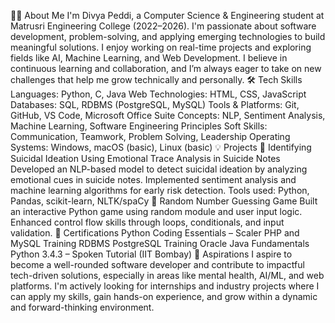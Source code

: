 👩‍💻 About Me
I'm Divya Peddi, a Computer Science & Engineering student at Matrusri Engineering College (2022–2026). I'm passionate about software development, problem-solving, and applying emerging technologies to build meaningful solutions. I enjoy working on real-time projects and exploring fields like AI, Machine Learning, and Web Development.
I believe in continuous learning and collaboration, and I’m always eager to take on new challenges that help me grow technically and personally.
🛠️ Tech Skills
Languages: Python, C, Java
Web Technologies: HTML, CSS, JavaScript
Databases: SQL, RDBMS (PostgreSQL, MySQL)
Tools & Platforms: Git, GitHub, VS Code, Microsoft Office Suite
Concepts: NLP, Sentiment Analysis, Machine Learning, Software Engineering Principles
Soft Skills: Communication, Teamwork, Problem Solving, Leadership
Operating Systems: Windows, macOS (basic), Linux (basic)
💡 Projects
🔹 Identifying Suicidal Ideation Using Emotional Trace Analysis in Suicide Notes
Developed an NLP-based model to detect suicidal ideation by analyzing emotional cues in suicide notes.
Implemented sentiment analysis and machine learning algorithms for early risk detection.
Tools used: Python, Pandas, scikit-learn, NLTK/spaCy
🔹 Random Number Guessing Game
Built an interactive Python game using random module and user input logic.
Enhanced control flow skills through loops, conditionals, and input validation.
📜 Certifications
Python Coding Essentials – Scaler
PHP and MySQL Training
RDBMS PostgreSQL Training
Oracle Java Fundamentals
Python 3.4.3 – Spoken Tutorial (IIT Bombay)
🎯 Aspirations
I aspire to become a well-rounded software developer and contribute to impactful tech-driven solutions, especially in areas like mental health, AI/ML, and web platforms. I'm actively looking for internships and industry projects where I can apply my skills, gain hands-on experience, and grow within a dynamic and forward-thinking environment.
